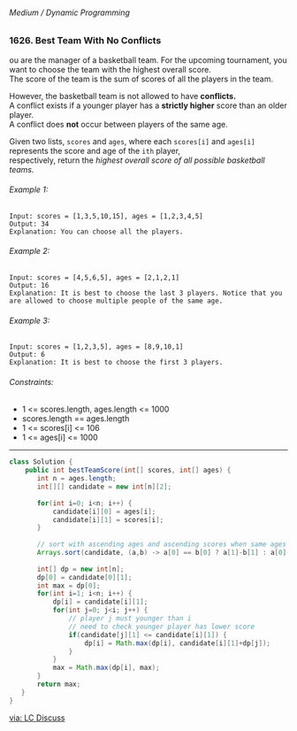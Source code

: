 ###### Medium / Dynamic Programming

### 1626. Best Team With No Conflicts

ou are the manager of a basketball team. For the upcoming tournament, you want to choose the team with the highest overall score.   
The score of the team is the sum of scores of all the players in the team.

However, the basketball team is not allowed to have **conflicts.**   
A conflict exists if a younger player has a **strictly higher** score than an older player.   
A conflict does **not** occur between players of the same age.

Given two lists, `scores` and `ages`, where each `scores[i]` and `ages[i]` represents the score and age of the `ith` player,   
respectively, return the _highest overall score of all possible basketball teams._


###### Example 1:
```
Input: scores = [1,3,5,10,15], ages = [1,2,3,4,5]
Output: 34
Explanation: You can choose all the players.
```

###### Example 2:
```
Input: scores = [4,5,6,5], ages = [2,1,2,1]
Output: 16
Explanation: It is best to choose the last 3 players. Notice that you are allowed to choose multiple people of the same age.
```

###### Example 3:
```
Input: scores = [1,2,3,5], ages = [8,9,10,1]
Output: 6
Explanation: It is best to choose the first 3 players. 
```

###### Constraints:
- 1 <= scores.length, ages.length <= 1000
- scores.length == ages.length
- 1 <= scores[i] <= 106
- 1 <= ages[i] <= 1000

***

```java
class Solution {
    public int bestTeamScore(int[] scores, int[] ages) {
       int n = ages.length;
       int[][] candidate = new int[n][2];
       
       for(int i=0; i<n; i++) {
           candidate[i][0] = ages[i];
           candidate[i][1] = scores[i];
       }
       
       // sort with ascending ages and ascending scores when same ages
       Arrays.sort(candidate, (a,b) -> a[0] == b[0] ? a[1]-b[1] : a[0]-b[0]);
       
       int[] dp = new int[n];
       dp[0] = candidate[0][1];
       int max = dp[0];
       for(int i=1; i<n; i++) {
           dp[i] = candidate[i][1];
           for(int j=0; j<i; j++) {           
               // player j must younger than i
               // need to check younger player has lower score
               if(candidate[j][1] <= candidate[i][1]) { 
                   dp[i] = Math.max(dp[i], candidate[i][1]+dp[j]);
               }  
           }
           max = Math.max(dp[i], max);
       }
       return max;
   }
}
```
[via: LC Discuss](https://leetcode.com/problems/best-team-with-no-conflicts/discuss/899475/Fairly-easy-DP)
